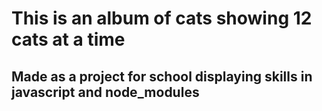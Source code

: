 <h1> This is an album of cats showing 12 cats at a time

<h2> Made as a project for school displaying skills in javascript and node_modules